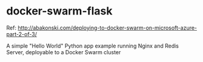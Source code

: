 # docker-swarm-flask

Ref: http://abakonski.com/deploying-to-docker-swarm-on-microsoft-azure-part-2-of-3/

A simple "Hello World" Python app example running Nginx and Redis Server, deployable to a Docker Swarm cluster